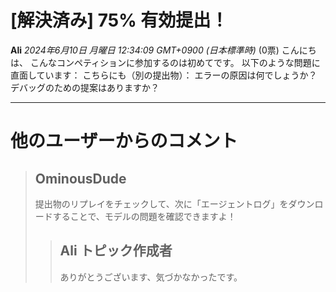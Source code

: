 # [解決済み] 75% 有効提出！
**Ali** *2024年6月10日 月曜日 12:34:09 GMT+0900 (日本標準時)* (0票)
こんにちは、
こんなコンペティションに参加するのは初めてです。
以下のような問題に直面しています：
こちらにも（別の提出物）：
エラーの原因は何でしょうか？デバッグのための提案はありますか？

---
 # 他のユーザーからのコメント
> ## OminousDude
> 
> 提出物のリプレイをチェックして、次に「エージェントログ」をダウンロードすることで、モデルの問題を確認できますよ！
> 
>
> > ## Ali トピック作成者
> > 
> > ありがとうございます、気づかなかったです。
> > 
> > 
